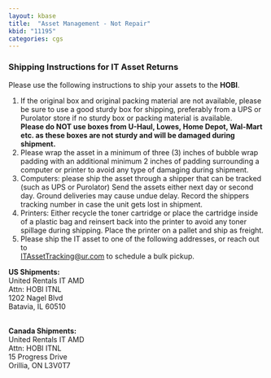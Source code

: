 ```yaml
---
layout: kbase
title:  "Asset Management - Not Repair"
kbid: "11195"
categories: cgs
---
```


### Shipping Instructions for IT Asset Returns

Please use the following instructions to ship your assets to the **HOBI**.  

1. If the original box and original packing material are not available, please be sure to use a good sturdy box for shipping, preferably from a UPS or Purolator store if no sturdy box or packing material is available.     
**Please do NOT use boxes from U-Haul, Lowes, Home Depot, Wal-Mart etc. as these boxes are not sturdy and will be damaged during shipment.** 
2. Please wrap the asset in a minimum of three (3) inches of bubble wrap padding with an additional minimum 2 inches of padding surrounding a computer or printer to avoid any type of damaging during shipment.     
3. Computers:  please ship the asset through a shipper that can be tracked (such as UPS or Purolator) Send the assets either next day or second day.  Ground deliveries may cause undue delay.  Record the shippers tracking number in case the unit gets lost in shipment.    
4. Printers:  Either recycle the toner cartridge or place the cartridge inside of a plastic bag and reinsert back into the printer to avoid any toner spillage during shipping.  Place the printer on a pallet and ship as freight.  
5. Please ship the IT asset to one of the following addresses, or reach out to   
ITAssetTracking@ur.com to schedule a bulk pickup. 

**US Shipments:**  
United Rentals IT AMD  
Attn: HOBI ITNL  
1202 Nagel Blvd  
Batavia, IL 60510  <br><br>                               
   
      
**Canada Shipments:**<br>
United Rentals IT AMD  
Attn: HOBI ITNL  
15 Progress Drive  
Orillia, ON   L3V0T7 